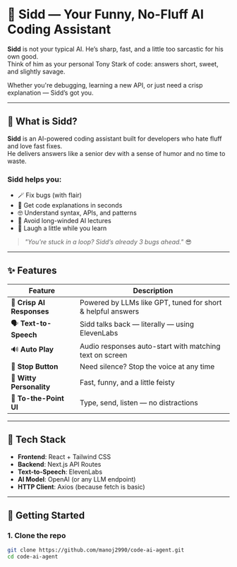 # 🤖 Sidd — Your Funny, No-Fluff AI Coding Assistant

**Sidd** is not your typical AI. He’s sharp, fast, and a little too sarcastic for his own good.  
Think of him as your personal Tony Stark of code: answers short, sweet, and slightly savage.

Whether you're debugging, learning a new API, or just need a crisp explanation — Sidd’s got you.

---

## 🧠 What is Sidd?

**Sidd** is an AI-powered coding assistant built for developers who hate fluff and love fast fixes.  
He delivers answers like a senior dev with a sense of humor and no time to waste.

### Sidd helps you:
- 🪄 Fix bugs (with flair)
- 💬 Get code explanations in seconds
- 🤓 Understand syntax, APIs, and patterns
- 🧹 Avoid long-winded AI lectures
- 🎤 Laugh a little while you learn

> _"You're stuck in a loop? Sidd’s already 3 bugs ahead."_ 😎

---

## ✨ Features

| Feature | Description |
|--------|-------------|
| 🧠 **Crisp AI Responses** | Powered by LLMs like GPT, tuned for short & helpful answers |
| 🗣️ **Text-to-Speech** | Sidd talks back — literally — using ElevenLabs |
| 🔊 **Auto Play** | Audio responses auto-start with matching text on screen |
| 🛑 **Stop Button** | Need silence? Stop the voice at any time |
| 💬 **Witty Personality** | Fast, funny, and a little feisty |
| 🎯 **To-the-Point UI** | Type, send, listen — no distractions |

---

## 🧩 Tech Stack

- **Frontend**: React + Tailwind CSS  
- **Backend**: Next.js API Routes  
- **Text-to-Speech**: ElevenLabs  
- **AI Model**: OpenAI (or any LLM endpoint)  
- **HTTP Client**: Axios (because fetch is basic)

---

## 🚀 Getting Started

### 1. Clone the repo

```bash
git clone https://github.com/manoj2990/code-ai-agent.git
cd code-ai-agent
